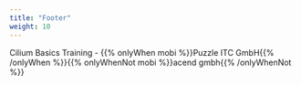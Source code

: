```yaml
---
title: "Footer"
weight: 10
---
```


<!-- markdownlint-disable MD033 -->
<div class="pdf-header">
<p>Cilium Basics Training - {{% onlyWhen mobi %}}Puzzle ITC GmbH{{% /onlyWhen %}}{{% onlyWhenNot mobi %}}acend gmbh{{% /onlyWhenNot %}}</p>
</div>
<!-- markdownlint-enable MD033 -->
